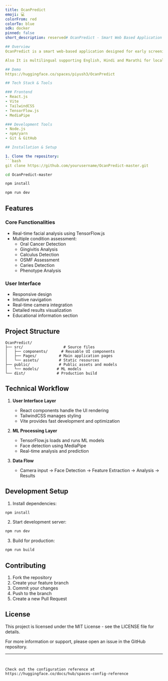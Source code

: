 ```yaml
---
title: OcanPredict
emoji: 💻
colorFrom: red
colorTo: blue
sdk: docker
pinned: false
short_description: reserved# OcanPredict - Smart Web Based Application for Dental Disease Detection using Artificial Intelligence

## Overview
OcanPredict is a smart web-based application designed for early screening OSMF (Oral submucous fibrosis) which is a precancerous condition. It can also screen for various dental diseases using the power of Artificial Intelligence. It leverages state-of-the-art machine learning models and computer vision techniques to analyze real-time camera input and provide users with preliminary assessments of several oral health conditions. This tool aims to empower individuals with accessible and convenient preliminary screenings, promoting proactive dental care and early intervention. While not a replacement for professional diagnosis, OcanPredict can serve as an informative tool for raising awareness and encouraging timely consultations with dental professionals

Also It is multilingual supporting English, Hindi and Marathi for local adaptation. 

## Demo
https://huggingface.co/spaces/piyush3/OcanPredict

## Tech Stack & Tools

### Frontend
- React.js
- Vite
- TailwindCSS
- TensorFlow.js
- MediaPipe

### Development Tools
- Node.js
- npm/yarn
- Git & GitHub

## Installation & Setup

1. Clone the repository:
```bash
git clone https://github.com/yourusername/OcanPredict-master.git
```

```bash
cd OcanPredict-master
```

```bash
npm install
```

```bash
npm run dev
```

## Features

### Core Functionalities
- Real-time facial analysis using TensorFlow.js
- Multiple condition assessment:
  - Oral Cancer Detection
  - Gingivitis Analysis
  - Calculus Detection
  - OSMF Assessment
  - Caries Detection
  - Phenotype Analysis

### User Interface
- Responsive design
- Intuitive navigation
- Real-time camera integration
- Detailed results visualization
- Educational information section

## Project Structure

```
OcanPredict/
├── src/                  # Source files
│   ├── components/      # Reusable UI components
│   ├── Pages/          # Main application pages
│   └── assets/         # Static resources
├── public/             # Public assets and models
│   └── models/        # ML models
└── dist/              # Production build
```

## Technical Workflow

1. **User Interface Layer**
   - React components handle the UI rendering
   - TailwindCSS manages styling
   - Vite provides fast development and optimization

2. **ML Processing Layer**
   - TensorFlow.js loads and runs ML models
   - Face detection using MediaPipe
   - Real-time analysis and prediction

3. **Data Flow**
   - Camera input → Face Detection → Feature Extraction → Analysis → Results

## Development Setup

1. Install dependencies:
```bash
npm install
```

2. Start development server:
```bash
npm run dev
```

3. Build for production:
```bash
npm run build
```

## Contributing
1. Fork the repository
2. Create your feature branch
3. Commit your changes
4. Push to the branch
5. Create a new Pull Request

## License
This project is licensed under the MIT License - see the LICENSE file for details.

For more information or support, please open an issue in the GitHub repository.

---
```


Check out the configuration reference at https://huggingface.co/docs/hub/spaces-config-reference
